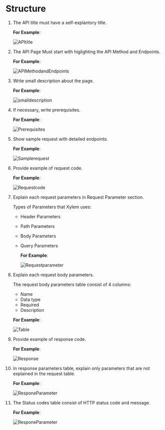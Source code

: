 # Structure

1. The API title must have a self-explantory title.
   
   **For Example**:
  
   ![APItitle](/Images/1APITitle.png)
   
2. The API Page Must start with higlighting the API Method and Endpoints.

    **For Example**:
    
   ![APIMethodandEndpoints](/Images/1MethodandEndpoints.png.png)
   
3. Write small description about the page.

   **For Example**:
    
   ![smalldescription](/Images/2SmallDescription.png)
   
4. If necessary, write prerequisites.
   
    **For Example**:
    
   ![Prerequisites](/Images/3prerequisites.png)
   
5. Show sample request with detailed endpoints.

    **For Example**:
    
    ![Samplerequest](/Images/4samplerequest.png) 

6. Provide example of request code.

    **For Example**:
    
   ![Requestcode](/Images/Examplerequest.png)

7. Explain each request parameters in Request Parameter section.

   Types of Parameters that Xylem uses:
   - Header Parameters
   - Path Parameters
   - Body Parameters
   - Query Parameters
   
     **For Example**:
    
     ![Requestparameter](/Images/Requestparameter.png)
    
8. Explain each request body parameters.

   The request body parameters table consist of 4 columns:
    - Name
    - Data type
    - Required
    - Description
  
    **For Example**:
    
    ![Table](/Images/Tabledetail.png)
  
 9. Provide example of response code.
    
    **For Example**:
    
    ![Response](/Images/Exampleresponse.png)
 
 10. In response parameters table, explain only parameters that are not explained in the request table.
 
     **For Example**:
    
     ![ResponeParameter](/Images/Requestparameter.png)
 
 
 11. The Status codes table consist of HTTP status code and message.
 
     **For Example**:
    
     ![ResponeParameter](/Images/statuscode.png)
